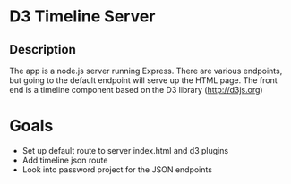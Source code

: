 # D3 Timeline Server #

Description
------------

The app is a node.js server running Express. There are various endpoints, but going to the default endpoint will serve up the HTML page. The front end
is a timeline component based on the D3 library (http://d3js.org)

# Goals #

- Set up default route to server index.html and d3 plugins
- Add timeline json route
- Look into password project for the JSON endpoints


